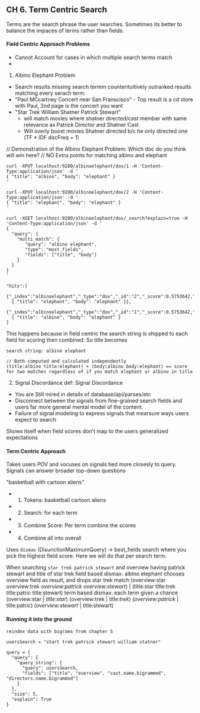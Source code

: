 ## CH 6. Term Centric Search

Terms are the search phrase the user searches.  Sometimes its better to balance the impaces of terms rather than fields. 

#### Field Centric Approach Problems
 - Cannot Account for cases in which multiple search terms match
 - 

1.  Albino Elephant Problem

 - Search results missing search termm counterituitively outranked results matching every serach term.
 - "Paul MCcartney Concert near San Franscisco" - Top result is a cd store with Paul, 2nd page is the concert you want
 - "Star Trek William Shatner Patrick Stewart" 
   - will match movies where shatner directed/cast member with same relevance as Patrick Director and Shatner Cast
   - Will overly boost movies Shatner directed b/c he only directed one (TF * IDF docFreq = 1)

// Demonstration of the Albino Elephant Problem: Which doc do you think will win here?
// NO Extra points for matching albino and elephant
```
curl -XPUT localhost:9200/albinoelephant/dox/1 -H 'Content-Type:application/json' -d '
{ "title": "albino", "body": "elephant" }
'

curl -XPUT localhost:9200/albinoelephant/dox/2 -H 'Content-Type:application/json' -d '
{ "title": "elephant", "body": "elephant" }
'

curl -XGET localhost:9200/albinoelephant/dox/_search?explain=true -H 'Content-Type:application/json' -d '
{
  "query": {
    "multi_match": {
       "query": "albino elephant",
       "type": "most_fields",
       "fields": ["title", "body"]
    }
  }  
}
'

"hits":[
  {"_index":"albinoelephant","_type":"dox","_id":"2","_score":0.5753642,"_source":
  { "title": "elephant", "body": "elephant" }},
  {"_index":"albinoelephant","_type":"dox","_id":"1","_score":0.5753642,"_source":
  { "title": "albino", "body": "elephant" }
]
```

This happens because in field centric the search string is shipped to each field for scoring then combined.  So title becomes
```
search string: albino elephant

// Both computed and calculated independently
(title:albino title:elephant) + (body:albino body:elephant) == score for two matches regardless of if you match elephant or albino in title
```

2. Signal Discordance
def: Signal Discordance 
- You are Still mired in details of database/api/parses/etc
- Disconnect between the signals from fine-grained search fields and users far more general mental model of the content.  
- Failure of signal modeling to express signals that mearsure ways users expect to search
 
Shows itself when field scores don't map to the users generalized expectations

#### Term Centric Approach

Takes users POV and vocuses on signals tied more closesly to query.  Signals can answer broader top-down questions

"basketball with cartoon aliens"
 - 1. Tokens: basketball cartoon aliens
 - 2. Search: for each term
 - 3. Combine Score: Per term combine the scores
 - 4. Combine all into overall
 
Uses `dismax` (DisunctionMaximumQuery) -> best_fields search where you pick the highest field score.  Here we will do that per search term.

When searching `star trek patrick stewart`  and overview having patrick stewart and title of star trek
field based dismax: albino elephant chooses overview field as result, and drops star trek match
(overview:star overview:trek *overview:patrick overview:stewart*) | (title:star title:trek title:patric title:stewart) 
term based dismax: each term given a chance
(overview:star | *title:star*) (overview:trek | *title:trek*) (*overview:patrick* | title:patric) (*overview:stewart* | title:stewart)

#### Running it into the ground

```
reindex data with bigrams from chapter 5

usersSearch = "start trek patrick stewart william statner"

query = {
  "query": {
    "query_string": {
      "query": usersSearch,
      "fields": ["title", "overview", "cast.name.bigrammed", "directors.name.bigrammed"]
    }
  },
  "size": 5,
  "explain": True
}
```